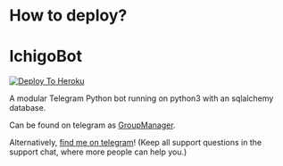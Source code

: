 # How to deploy?

# IchigoBot

[![Deploy To Heroku](https://www.herokucdn.com/deploy/button.svg)](https://dashboard.heroku.com/new?template=https%3A%2F%2Fgithub.com%2FDARKCYBERGANG%2FIchigoBot)

A modular Telegram Python bot running on python3 with an sqlalchemy database.

Can be found on telegram as [GroupManager](https://t.me/IchiigoBot).

Alternatively, [find me on telegram](https://t.me/Saitama_0110)! (Keep all support questions in the support chat, where more people can help you.)

